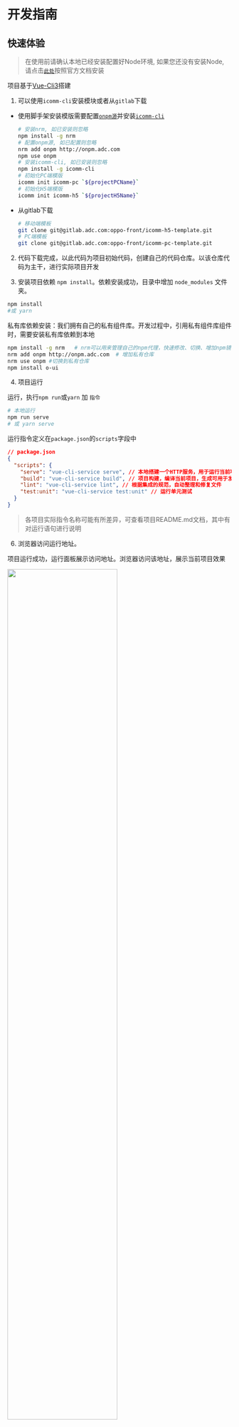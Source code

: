 # 开发指南

## 快速体验

> 在使用前请确认本地已经安装配置好Node环境, 如果您还没有安装Node, 请点击[`此处`](http://nodejs.cn/download/)按照官方文档安装

项目基于[Vue-Cli3](https://cli.vuejs.org/zh/guide/)搭建

1. 可以使用`icomm-cli`安装模块或者从`gitlab`下载

  + 使用脚手架安装模版需要配置[`onpm源`](/ecology/onpm)并安装[`icomm-cli`](/ecology/scaffold)
    ```sh
    # 安装nrm, 如已安装则忽略
    npm install -g nrm
    # 配置onpm源, 如已配置则忽略
    nrm add onpm http://onpm.adc.com
    npm use onpm
    # 安装icomm-cli, 如已安装则忽略
    npm install -g icomm-cli
    # 初始化PC端模版
    icomm init icomm-pc `${projectPCName}`
    # 初始化H5端模版
    icomm init icomm-h5 `${projectH5Name}`
    ```
  + 从gitlab下载
    ```sh
    # 移动端模板 
    git clone git@gitlab.adc.com:oppo-front/icomm-h5-template.git
    # PC端模板
    git clone git@gitlab.adc.com:oppo-front/icomm-pc-template.git
    ```

2. 代码下载完成，以此代码为项目初始代码，创建自己的代码仓库。以该仓库代码为主干，进行实际项目开发

3. 安装项目依赖 `npm install`。依赖安装成功，目录中增加 `node_modules` 文件夹。
```sh
npm install
#或 yarn
```
私有库依赖安装：我们拥有自己的私有组件库。开发过程中，引用私有组件库组件时，需要安装私有库依赖到本地
```sh
npm install -g nrm   # nrm可以用来管理自己的npm代理，快速修改、切换、增加npm镜像地址
nrm add onpm http://onpm.adc.com  # 增加私有仓库
nrm use onpm #切换到私有仓库
npm install o-ui
```
4. 项目运行

运行，执行`npm run`或`yarn` 加 `指令`
```sh
# 本地运行
npm run serve
# 或 yarn serve
```
运行指令定义在`package.json`的`scripts`字段中
``` json
// package.json
{
  "scripts": {
    "serve": "vue-cli-service serve", // 本地搭建一个HTTP服务，用于运行当前项目，使其能够在浏览器中直接运行
    "build": "vue-cli-service build", // 项目构建，编译当前项目，生成可用于发布的代码
    "lint": "vue-cli-service lint", // 根据集成的规范，自动整理和修复文件
    "test:unit": "vue-cli-service test:unit" // 运行单元测试 
  }
}
```
> 各项目实际指令名称可能有所差异，可查看项目README.md文档，其中有对运行语句进行说明

6. 浏览器访问运行地址。

项目运行成功，运行面板展示访问地址。浏览器访问该地址，展示当前项目效果

<img src="../img/npmrun.png" width="70%">


7. 本地运行环境搭建成功，可以开始开发啦。

## 开发

> 使用前请确保您有`Vue.js`基础, 点此前往[`Vue官网`](https://cn.vuejs.org/v2/guide/)学习

### 目录结构

```sh
├── dist                  # 运行npm build，编译后生成的代码存放目录
├── node_modules          # npm本地依赖包
├── public                # 该目录下的静态资源会被复制到输出目录（dist）中，不经过 webpack处理
├── src
│   ├── api               # 与后端交互使用相关方法，接口定义
│   ├── assets            # 放置一些静态资源，例如图片，图标，字体等
│   ├── components        # 公共组件  
│   ├── lang              # 国际化多语言定义 
│   ├── router            # vue-router相关配置 https://router.vuejs.org/zh/guide/
│   ├── store             # vuex 相关配置 https://vuex.vuejs.org/zh/
│   ├── styles            # 公共样式定义
│   ├── theme             # 主题定义
│   ├── utils             # 工具类定义，详细请阅读“工具类”部分介绍
│   ├── views             # 所有的路由组件，业务功能开发
│   ├── App.vue           # 路由组件的顶层路由
│   └── main.js           # vue入口文件
├── tests                 # 测试
├── .browserslistrc       # 指定项目的目标浏览器的范围，查看“配置项-目标浏览器”了解
├── .env                  # 环境变量配置，详细请阅读“环境变量和模式”部分介绍
├── .gitignore            # 配置不提交到git仓库的文件
├── postcss.config.js     # 配置rem转换，查看“配置项 - postcss.config.js”了解https://www.npmjs.com/package/postcss-px2rem
└── vue.config.js         # 配置文件，详细请阅读“配置项-vue.config.js”部分
```
开发详情：[移动端](/guide/mobile), [WEB端](/guide/web), [PC端](/guide/pc)

### 配置项

#### *vue.config.js*

`vue.config.js`是一个可选的配置文件，定义在根目录，可用于定义基本 URL、入口文件、webpack配置、loader、端口信息等

每次在终端运行`vue-cli-service`时，都会先找到对应的`vue.config.js`，获取到相关配置，才继续执行其它操作
``` js
// vue.config.js
export default = {
  // 部署应用包时的基本 URL，默认为'/'
  publicPath: process.env.NODE_ENV === 'production'
    ? '/production-sub-path/'
    : '/',
  
  // 当运行 vue-cli-service build 时生成的生产环境构建文件的目录。
  // 目标目录在构建之前会被清除 (构建时传入 --no-clean 可关闭该行为)。
  outputDir: 'dist',

  // 放置生成的静态资源 (js、css、img、fonts) 的 (相对于 outputDir 的) 目录。
  assetsDir: 'static',

  // 指定生成的 index.html 的输出路径 (相对于 outputDir)。也可以是一个绝对路径
  indexPath: 'index.html',

  // 生成的静态资源在它们的文件名中包含了 hash 以便更好的控制缓存
  filenameHashing: true,

  // 在 multi-page 模式下构建应用。每个“page”应该有一个对应的 JavaScript 入口文件。其值应该是一个对象，对象的 key 是入口的名字
  // 当在 multi-page 模式下构建时，webpack 配置会包含不一样的插件 (这时会存在多个 html-webpack-plugin 和 preload-webpack-plugin 的实例)。如果你试图修改这些插件的选项，请确认运行 vue inspect
  pages: {
    index: {
      // page 的入口
      entry: 'src/index/main.js',
      // 模板来源
      template: 'public/index.html',
      // 在 dist/index.html 的输出
      filename: 'index.html',
      // 当使用 title 选项时，
      // template 中的 title 标签需要是 <title><%= htmlWebpackPlugin.options.title %></title>
      title: 'Index Page',
      // 在这个页面中包含的块，默认情况下会包含
      // 提取出来的通用 chunk 和 vendor chunk。
      chunks: ['chunk-vendors', 'chunk-common', 'index']
    },
    // 当使用只有入口的字符串格式时，
    // 模板会被推导为 `public/subpage.html`
    // 并且如果找不到的话，就回退到 `public/index.html`。
    // 输出文件名会被推导为 `subpage.html`。
      subpage: 'src/subpage/main.js'
  }

  // 是否在开发环境下通过 eslint-loader 在每次保存时 lint 代码
  // 设置 lintOnSave: 'error' 会强制 eslint-loader 将 lint 错误输出为编译错误，即 lint 错误将会导致编译失败。
  lintOnSave: true,

  // 是否使用包含运行时编译器的 Vue 构建版本
  runtimeCompiler: false,

  // 默认情况下 babel-loader 忽略其中的所有文件 node_modules，
  // 想要通过 Babel 显式转译一个依赖，可以在这个选项中列出来
  transpileDependencies: [],

  // 生产环境的 source map
  productionSourceMap: true,

  // 跨域设置，设置生成的 HTML 中 <link rel="stylesheet"> 和 <script> 标签的 crossorigin 属性
  // 参考值 https://developer.mozilla.org/zh-CN/docs/Web/HTML/CORS_settings_attributes
  crossorigin: undefined,

  // 如果你构建后的文件是部署在 CDN 上的，启用该选项可以提供额外的安全性。
  integrity: false,

  // webpack配置，如果值是对象，则会通过webpack-merge合并。如果是函数则会修改配置
  // https://cli.vuejs.org/zh/guide/webpack.html#%E7%AE%80%E5%8D%95%E7%9A%84%E9%85%8D%E7%BD%AE%E6%96%B9%E5%BC%8F
  configureWebpack: {
    plugins: [
      new MyAwesomeWebpackPlugin()
    ]
  },
  // configureWebpack: config => {}

  // 函数，webpack 链接 API，用于生成和修改 webapck 配置，建议先熟悉webpack-chain和vue-cli 源码，以便更好地理解这个选项的配置项。
  // https://cli.vuejs.org/zh/guide/webpack.html#%E9%93%BE%E5%BC%8F%E6%93%8D%E4%BD%9C-%E9%AB%98%E7%BA%A7
  chainWebpack: config => {
    // 修改vue-loader的配置项
    config.module
      .rule('vue')
      .use('vue-loader')
        .loader('vue-loader')
        .tap(options => {
          // 修改它的选项...
          return options
        })

    // 'src/lib' 目录下为外部库文件，不参与 eslint 检测
    config.module
      .rule('eslint')
      .exclude
      .add('/Users/maybexia/Downloads/FE/community_built-in/src/lib')
      .end()
    
    // 内联的 SVG 文件使用 vue-svg-loader 处理
    const svgRule = config.module.rule('svg')
    // 清除已有的所有 loader。
    // 如果你不这样做，接下来的 loader 会附加在该规则现有的 loader 之后。
    svgRule.uses.clear()
    // 添加要替换的 loader
    svgRule
      .use('vue-svg-loader')
        .loader('vue-svg-loader')
  },
  
  // 配置高于chainWebpack中关于 css loader 的配置
  css: {
    // false时， *.module.[ext] 结尾的文件才会被视作 CSS Modules 模块。
    // true 时，可以去掉文件名中的 .module 并将所有的 *.(css|scss|sass|less|styl(us)?) 文件视为 CSS Modules 模块。
    // https://cli.vuejs.org/zh/guide/css.html#css-modules
    moudles: false,

    // 是否将组件中的 CSS 提取至一个独立的 CSS 文件中 (而不是动态注入到 JavaScript 中的 inline 代码)。
    // 默认生产环境下是 true，开发环境下是 false
    extract: true,

    // 是否构建样式地图，设置为 true 之后可能会影响构建的性能
    sourceMap: false,

    // 向 CSS 相关的 loader 传递选项
    // https://cli.vuejs.org/zh/guide/css.html#%E5%90%91%E9%A2%84%E5%A4%84%E7%90%86%E5%99%A8-loader-%E4%BC%A0%E9%80%92%E9%80%89%E9%A1%B9
    // 支持的loader有 css-loader，postcss-loader，sass-loader，less-loader，stylus-loader
    loaderOptions: {
      css: {
        // 这里的选项会传递给 css-loader
      },
      postcss: {
        // 这里的选项会传递给 postcss-loader
      }
    }
  },

  // 所有 webpack-dev-server 的选项
  // https://webpack.js.org/configuration/dev-server/
  devServer: {
    // 代理配置
    // https://github.com/chimurai/http-proxy-middleware#proxycontext-config
    proxy: '',
    // 即本地编译后的访问地址
    host: '127.0.0.1',
    // 端口
    port: '3000'
  },

  // 第三方插件配置
  pluginOptions: {}   
}
```
> 对于 `CSS` 相关 `loader` 来说，我们推荐使用 `css.loaderOptions` 而不是直接链式指定 `loader`。这是因为每种 `CSS` 文件类型都有多个规则，而 `css.loaderOptions` 可以确保你通过一个地方影响所有的规则。即上述配置中，需要修改`css-loader`配置时，直接修改`css`属性参数，不推荐通过`chainWebpack`来修改

官网[配置参考](https://cli.vuejs.org/zh/config/#vue-config-js)

#### *postcss.config.js*
[postcss-loader](https://github.com/postcss/postcss-loader)配置文件，用于处理css编译
常用的postcss插件：
- Autoprefixer：前缀补全
- postcss-px2rem：把px转换成rem

#### *目标浏览器*
`.browserslistrc`文件定义在根目录(或者 `package.json` 文件里的 `browserslist` 字段)，指定项目的目标浏览器的范围。

语法：

- `> 5%` 基于全球使用率统计而选择的浏览器版本范围。`>=`,`<`,`<=`同样适用。
- `> 5% in US` : 同上，只是使用地区变为美国。支持两个字母的国家码来指定地区。[地区码](https://github.com/ben-eb/caniuse-lite/tree/master/data/regions)
- `cover 99.5%` : 使用率总和为99.5%的浏览器版本，前提是浏览器提供了使用覆盖率。
- `cover 99.5% in US` : 同上，只是限制了地域，支持两个字母的国家码。
- `maintained node versions` :所有还被 node 基金会维护的 node 版本。
- `node 10 and node 10.4` : 最新的 node 10.x.x 或者10.4.x 版本。
- `ie 6-8` : 选择一个浏览器的版本范围。
- `Firefox > 20` : 版本高于20的所有火狐浏览器版本。`>=`,`<`,`<=`同样适用。
- `unreleased versions` or `unreleased Chrome versions` : alpha 和 beta 版本。
- `last 2 major versions` or `last 2 ios major versions` :最近的两个发行版，包括所有的次版本号和补丁版本号变更的浏览器版本。
- `since 2015` or `last 2 years` :自某个时间以来更新的版本（也可以写的更具体since 2015-03或者since 2015-03-10）
- `dead` :通过`last 2 versions`筛选的浏览器版本中，全球使用率低于0.5%并且官方声明不在维护或者事实上已经两年没有再更新的版本。目前符合条件的有 IE10,IE_Mob 10,BlackBerry 10,BlackBerry 7,OperaMobile 12.1。
- `last 2 versions` :每个浏览器最近的两个版本。
- `last 2 Chrome versions` :chrome 浏览器最近的两个版本。
- `defaults` :默认配置> 0.5%, last 2 versions, Firefox ESR, not dead。
- `not ie <= 8` : 浏览器范围的取反。
- 可以添加not在任和查询条件前面，表示取反

[官方文档](https://github.com/browserslist/browserslist)

开发：
+ PC端目标浏览器：使用率大于1%，ie10及以上，谷歌，火狐，safari
+ 移动端目标浏览器： 使用率大于1%，ie10及以上，安卓4.0及以上，ios8及以上

#### *Babel*

Babel 通过 `babel.config.js` 进行[配置](https://cli.vuejs.org/zh/guide/browser-compatibility.html#polyfill)。

#### *ESLint*

ESLint 可以通过 `.eslintrc` 或 `package.json` 中的 `eslintConfig` 字段来配置。参考[Eslint规范](/guide/standard/eslint)。

[官方文档](https://github.com/vuejs/vue-cli/tree/dev/packages/%40vue/cli-plugin-eslint)。

### 环境变量
#### 指定环境变量
```sh
.env                # 在所有的环境中被载入
.env.local          # 在所有的环境中被载入，但会被 git 忽略
.env.[mode]         # 只在指定的模式中被载入
.env.[mode].local   # 只在指定的模式中被载入，但会被 git 忽略
```
**一个环境文件只包含环境变量的`键=值`对**
```sh
FOO = bar
VUE_APP_SECRET = secret
```
被载入的变量将会对 vue-cli-service 的所有命令、插件和依赖可用。
>**环境加载属性**
>
>为一个特定模式准备的环境文件(例如 .env.production) 将会比一般的环境文件 (例如 .env) 拥有更高的优先级。
>此外，Vue CLI 启动时已经存在的环境变量拥有最高优先级，并不会被 .env 文件覆写。

>**NODE_ENV**
>
>如果在环境中有默认的 NODE_ENV，你应该移除它或在运行 vue-cli-service 命令的时候明确地设置 NODE_ENV。

### 模式
`模式`是Vue CLi项目中一个重要的概念。默认情况下，一个Vue CLi有三个模式：
- `development` 模式用于 `vue-cli-service serve`
- `production` 模式用于 `vue-cli-service build` 和 `vue-cli-service test:e2e`
- `test` 模式用于 `vue-cli-service test:unit`

**注意**：模式不同于 `NODE_ENV`，一个模式可以包含多个环境变量。也就是说，每个模式都会将 NODE_ENV 的值设置为模式的名称——比如在 development 模式下 `NODE_ENV` 的值会被设置为 `"development"`。

你可以通过为 `.env` 文件增加后缀来设置某个模式下特有的环境变量。比如，如果你在项目根目录创建一个名为 .env.development 的文件，那么在这个文件里声明过的变量就只会在 development 模式下被载入。

你可以通过传递 `--mode` 选项参数为命令行覆写默认的模式。例如，如果你想要在构建命令中使用开发环境变量，请在你的 package.json 脚本中加入：
```sh
"dev-build": "vue-cli-service build --mode development",
```
#### 示例：Staging 模式
应用中包含`.env`和`.env.staging`两个文件
```sh
# .env
VUE_APP_TITLE=My App

# .env.staging
NODE_ENV=production
VUE_APP_TITLE=My App (staging)
```
- `vue-cli-service build` 会加载可能存在的 `.env`、`.env.production` 和 `.env.production.local` 文件然后构建出生产环境应用；
- `vue-cli-service build --mode staging` 会在 `staging` 模式下加载可能存在的 `.env`、`.env.staging` 和 `.env.staging.local` 文件然后构建出生产环境应用。

这两种情况下，根据 `NODE_ENV`，构建出的应用都是生产环境应用，但是在 staging 版本中，process.env.VUE_APP_TITLE 被覆写成了另一个值

#### 在客户端侧代码中使用环境变量
只有以 `VUE_APP_` 开头的变量会被 `webpack.DefinePlugin` 静态嵌入到客户端侧的包中。

可以在应用的代码中这样访问:
``` js
console.log(process.env.VUE_APP_SECRET)
```
在构建过程中，`process.env.VUE_APP_SECRET` 将会被相应的值所取代。在 `VUE_APP_SECRET=secret` 的情况下，它会被替换为 `"secret"`。

除了 `VUE_APP_*` 变量之外，在你的应用代码中始终可用的还有两个特殊的变量：

- `NODE_ENV` - 会是 `"development"`、`"production"` 或 `"test"` 中的一个。具体的值取决于应用运行的模式。
- `BASE_URL` - 会和 `vue.config.js` 中的 `publicPath` 选项相符，即你的应用会部署到的基础路径。

所有解析出来的环境变量都可以在 `public/index.html` 中以 [HTML 插值](https://cli.vuejs.org/zh/guide/html-and-static-assets.html#index-%E6%96%87%E4%BB%B6)中介绍的方式使用。

>**提示**
>
>你可以在 vue.config.js 文件中计算环境变量。它们仍然需要以 VUE_APP_ 前缀开头。这可以用于版本信息 process.env.VUE_APP_VERSION = require('./package.json').version。

#### 只在本地有效的变量
有的时候你可能有一些不应该提交到代码仓库中的变量，尤其是当你的项目托管在公共仓库时。这种情况下你应该使用一个 `.env.local` 文件取而代之。本地环境文件默认会被忽略，且出现在 `.gitignore` 中。

`.local` 也可以加在指定模式的环境文件上，比如 `.env.development.local` 将会在 `development` 模式下被载入，且被 git 忽略

### Vuex
Vuex是一个专为Vue.js应用程序开发的`状态管理模式`。它采用集中式存储管理应用的所有组件的状态，并以相应的规则保证状态以一种可预测的方式发生变化。

#### 核心概念

1. **state --- 单一状态树** 

Vuex 通过 `store` 选项，提供了一种机制将状态从根组件“注入”到每一个子组件中（需调用 `Vue.use(Vuex)`），Vue子组件中通过`this.$store`访问Vuex状态值。项目中在入口文件main.js完成全局注册。

  &emsp;1.1 由于 Vuex 的状态存储是响应式的，从 store 实例中读取状态最简单的方法就是在计算属性中返回某个状态
  
  &emsp;1.2 当一个组件需要获取多个状态时候，将这些状态都声明为计算属性会有些重复和冗余,使用 `mapState` 辅助函数生成计算属性
  
  &emsp;1.3 mapState 函数返回的是一个对象，使用[对象展开运算符](https://github.com/tc39/proposal-object-rest-spread)，将它与局部计算属性混合使用。

  ```js
  computed: {
    localComputed () { /* ... */ },
    // 使用对象展开运算符将此对象混入到外部对象中
    ...mapState({
      // 箭头函数可使代码更简练
      count: state => state.count,

      // 传字符串参数 'count' 等同于 `state => state.count`
      countAlias: 'count',

      // 为了能够使用 `this` 获取局部状态，必须使用常规函数
      countPlusLocalState (state) {
        return state.count + this.localCount
      }
    })
  }
  ```
  当映射的计算属性的名称与 state 的子节点名称相同时，我们也可以给 mapState 传一个字符串数组。
  ```js
  computed: mapState([
    // 映射 this.count 为 store.state.count
    'count'
  ])
  ```
> 开发过程中，如果有些状态严格属于单个组件，最好还是作为组件的局部状态，而不是将其放入Vuex

2. **Getter**

Vuex使用`getter`(可以认为是store的计算属性)对store的状态做一些处理。getter 的返回值会根据它的依赖被缓存起来，且只有当它的依赖值发生了改变才会被重新计算。

Getter接受state作为其第一个参数。Getter也可以接受其他getter为第二参数
```js
const store = new Vuex.Store({
  state: {
    todos: [
      { id: 1, text: '...', done: true },
      { id: 2, text: '...', done: false }
    ]
  },
  getters: {
    doneTodos: state => {
      return state.todos.filter(todo => todo.done)
    },
    doneTodosCount: (state, getters) => {
      return getters.doneTodos.length
    }
  }
})
```
  &emsp;2.1 Getter 会暴露为 `store.getters` 对象，可以以属性的形式访问这些值
  ```js
  store.getters.doneTodos // -> [{ id: 1, text: '...', done: true }]
  ```
  &emsp;2.2 通过访问方法访问：Getter可以通过返回一个函数，来实现给getter传参。getter 在通过方法访问时，每次都会去进行调用，而不会缓存结果。
  ```js
  getters: {
    // ...
    getTodoById: (state) => (id) => {
      return state.todos.find(todo => todo.id === id)
    }
  }
  store.getters.getTodoById(2) // -> { id: 2, text: '...', done: false }
  ```
  &emsp;2.3 `mapGetters 辅助函数`将 store 中的 getter 映射到局部计算属性
  ```js
  import { mapGetters } from 'vuex'

  export default {
    // ...
    computed: {
    // 使用对象展开运算符将 getter 混入 computed 对象中
      ...mapGetters([
        'doneTodosCount',
        'anotherGetter',
        // ...
      ])
    }
  }
  ```
  使用对象形式，可以将一个 getter 属性另取一个名字
  ```js
  mapGetters({
    // 把 `this.doneCount` 映射为 `this.$store.getters.doneTodosCount`
    doneCount: 'doneTodosCount'
  })
  ```

  3. **Mutation**

  每个 mutation 都有一个字符串的 **事件类型 (type)** 和 一个 **回调函数 (handler)**。这个回调函数就是我们实际进行状态更改的地方，并且它会接受 state 作为第一个参数

  ```js
  const store = new Vuex.Store({
    state: {
      count: 1
    },
    mutations: {
      increment (state) {
        // 变更状态
        state.count++
      }
    }
  })
  ```
  &emsp;3.1 以相应的 type 调用`store.commit` 触发对应的 mutation handler ，可以向 store.commit 传入额外的参数
  ```js
  // ...
  mutations: {
    increment (state, n) {
      state.count += n
    }
  }
  store.commit('increment', 10)
  ```
  &emsp;3.2 对象风格的提交方式
  ```js
  store.commit({
    type: 'increment',
    amount: 10
  })
  ```
***Mutation 必须是同步函数***

  &emsp;3.3 在组件中提交 Mutation
  
  &emsp;在组件中使用 this.$store.commit('xxx') 提交 mutation，或者使用 mapMutations 辅助函数将组件中的 methods 映射为 store.commit 调用（需要在根节点注入 store）。
  ```js
  import { mapMutations } from 'vuex'

  export default {
    // ...
    methods: {
      ...mapMutations([
        'increment', // 将 `this.increment()` 映射为 `this.$store.commit('increment')`

        // `mapMutations` 也支持载荷：
        'incrementBy' // 将 `this.incrementBy(amount)` 映射为 `this.$store.commit('incrementBy', amount)`
      ]),
      ...mapMutations({
        add: 'increment' // 将 `this.add()` 映射为 `this.$store.commit('increment')`
      })
    }
  }
  ```
4. **Action**

  Action类似mutation,不同在于：
  - Action 提交的是 mutation，而不是直接变更状态。
  - Action 可以包含任意异步操作。

Action 函数接受一个与 store 实例具有相同方法和属性的 `context` 对象，因此你可以调用 context.commit 提交一个 mutation，或者通过 `context.state` 和 `context.getters` 来获取 `state` 和 `getters`。
  ```js
    actions: {
      increment ({ commit }) {
        commit('increment')
      },
      incrementAsync ({ commit }) {
        setTimeout(() => {
          commit('increment')
        }, 1000)
      },
    }  
  ```
  &emsp;4.1 Action 通过 store.dispatch 方法触发
  ```js
  store.dispatch('increment')
  ```
  &emsp;4.2 在组件中使用 this.$store.dispatch('xxx') 分发 action，或者使用 mapActions 辅助函数将组件的 methods 映射为 store.dispatch 调用（需要先在根节点注入 store）
  ```js
  import { mapActions } from 'vuex'

  export default {
    // ...
    methods: {
      ...mapActions([
        'increment', // 将 `this.increment()` 映射为 `this.$store.dispatch('increment')`

        // `mapActions` 也支持载荷：
        'incrementBy' // 将 `this.incrementBy(amount)` 映射为 `this.$store.dispatch('incrementBy', amount)`
      ]),
      ...mapActions({
        add: 'increment' // 将 `this.add()` 映射为 `this.$store.dispatch('increment')`
      })
    }
  }
  ```
  &emsp;4.3 store.dispatch 可以处理被触发的 action 的处理函数返回的 Promise，并且 store.dispatch 仍旧返回 Promise
  ```js
  actions: {
    actionA ({ commit }) {
      return new Promise((resolve, reject) => {
        setTimeout(() => {
          commit('someMutation')
          resolve()
        }, 1000)
      })
    }
  }
  store.dispatch('actionA').then(() => {
    // ...
  })
  ```

> 一个 store.dispatch 在不同模块中可以触发多个 action 函数。在这种情况下，只有当所有触发函数完成后，返回的 Promise 才会执行。

5. **Module**

Vuex 允许我们将 store 分割成模块（module）。每个模块拥有自己的 state、mutation、action、getter、甚至是嵌套子模块。

  &emsp;5.1 对于模块内部的 mutation 和 getter，接收的第一个参数是模块的局部状态对象。同样，对于模块内部的 action，局部状态通过 context.state 暴露出来，根节点状态则为 context.rootState。对于模块内部的 getter，根节点状态会作为第三个参数暴露出来。
  ```js
  const moduleA = {
    state: { count: 0 },
    mutations: {
      increment (state) {
        // 这里的 `state` 对象是模块的局部状态
        state.count++
      }
    },
    getters: {
      doubleCount (state) {
        return state.count * 2
      }
    },
    actions: {
      incrementIfOddOnRootSum ({ state, commit, rootState }) {
        if ((state.count + rootState.count) % 2 === 1) {
          commit('increment')
        }
      }
    }
  }
  ```

  &emsp;5.2 命名空间，默认情况下，模块内部的 action、mutation 和 getter 是注册在全局命名空间的。可以通过添加 `namespaced: true` 的方式使其成为带命名空间的模块。当模块被注册后，它的所有 getter、action 及 mutation 都会自动根据模块注册的路径调整命名。
  ```js
  const store = new Vuex.Store({
    modules: {
      account: {
        namespaced: true,

        // 模块内容（module assets）
        state: { ... }, // 模块内的状态已经是嵌套的了，使用 `namespaced` 属性不会对其产生影响
        getters: {
          isAdmin () { ... } // -> getters['account/isAdmin']
        },
        actions: {
          login () { ... } // -> dispatch('account/login')
        },
        mutations: {
          login () { ... } // -> commit('account/login')
        },

        // 嵌套模块
        modules: {
          // 继承父模块的命名空间
          myPage: {
            state: { ... },
            getters: {
              profile () { ... } // -> getters['account/profile']
            }
          },

          // 进一步嵌套命名空间
          posts: {
            namespaced: true,

            state: { ... },
            getters: {
              popular () { ... } // -> getters['account/posts/popular']
            }
          }
        }
      }
    }
  })
  ```
  > 启用了命名空间的 getter 和 action 会收到局部化的 getter，dispatch 和 commit。换言之，你在使用模块内容（module assets）时不需要在同一模块内额外添加空间名前缀。

  &emsp;5.3 在带命名空间模块内访问全局内容

- 使用全局 state 和 getter，rootState 和 rootGetter 会作为第三和第四参数传入 getter，也会通过 context 对象的属性传入 action。
- 在全局命名空间内分发 action 或提交 mutation，将 { root: true } 作为第三参数传给 dispatch 或 commit
- 在带命名空间的模块注册全局 action，添加 root: true，并将这个 action 的定义放在函数 handler 中
- 带命名空间的绑定函数：将模块的空间名称字符串作为第一个参数传递给辅助函数，这样所有绑定都会自动将该模块作为上下文；或通过使用 `createNamespacedHelpers` 创建基于某个命名空间辅助函数。它返回一个对象，对象里有新的绑定在给定命名空间值上的组件绑定辅助函数

#### 实际开发
引入Vuex，开发目录结构
```sh
├── store
│   ├── action.js # 提交mutation以修改state状态，可异步操作
│   ├── getter.js # 设置store内的状态
│   ├── index.js  # 引入vuex，引入state，getter，mutation，action，
│   ├── mutations.js # 更改store中状态用的函数的存储之地
│   ├── states.js # 设置state状态数据
```
若应用比较大型，设计功能比较复杂时，将应用的所有状态集中到一个对象时，对象会比较大，store 对象就会变得相当臃肿。可以将store分割成 **模块（modules）** 定义
```sh
└── store
    ├── index.js          # 组装模块并导出 store 的地方
    ├── actions.js        # 根级别的 action
    ├── mutations.js      # 根级别的 mutation
    └── modules
        ├── cart.js       # 购物车模块
        └── products.js   # 产品模块
```
> 各模块文件中定义属于自己的state，getter，mutation，action，将其作为一个模块导出，在index.js中组装。模块的定义需要注意命名空间的定义及全局内容的访问。

[官方文档](https://vuex.vuejs.org/zh/)

### Router
用 Vue.js + Vue Router 创建单页应用

#### 路由定义
```html
<div>
  <!-- 使用 router-link 组件来导航. -->
  <!-- 通过传入 `to` 属性指定链接. -->
  <!-- <router-link> 默认会被渲染成一个 `<a>` 标签 -->
  <router-link to="/foo">Go to Foo</router-link>
  <router-link to="/bar">Go to Bar</router-link>
</div>

<!-- 路由出口 -->
<!-- 路由匹配到的组件将渲染在这里 -->
<router-view></router-view>
```
```js
// 1. 路由定义
const routes = [
  { path: '/foo', component: Foo },
  { path: '/bar', component: Bar }
]

// 2. 创建 router 实例，然后传 `routes` 配置
const router = new VueRouter({
  routes // (缩写) 相当于 routes: routes
})

// 3. 创建和挂载根实例。
const app = new Vue({
  router
}).$mount('#app')
```
#### 嵌套路由
App.vue中的`<router-view>` 是最顶层的出口，渲染最高级路由匹配到的组件。一个被渲染组件内也可以包含自己的`<router-view>`，要在该嵌套的出口中渲染组件，需要在 `VueRouter` 的参数中使用 `children` 。

```js
const routes = [
  { path: '/user/:id', component: User,
    children: [
      {
        // 当 /user/:id/profile 匹配成功，
        // UserProfile 会被渲染在 User 的 <router-view> 中
        path: 'profile',
        component: UserProfile
      }
    ]
  }
]
```
>基于上面的配置，当直接访问根路由即访问/user/foo时，user的出口不会渲染任何东西。如果需要渲染的话，需要提供一个空的子路由

#### 路由导航
除了使用`<router-link>`，js中可以借助router的实例方法`router.push(location, onComplete?, onAbort?)`来实现

使用`router.push`会向 history 栈添加一个新的记录，所以，当用户点击浏览器后退按钮时，则回到之前的 URL。

`router.replace(location, onComplete?, onAbort?)`跟 router.push 很像，唯一的不同就是，它不会向 history 添加新记录，而是跟它的方法名一样 —— 替换掉当前的 history 记录

`router.go(n)`该方法的参数是一个整数，意思是在 history 记录中向前或者后退多少步，类似 window.history.go(n)

#### 路由懒加载
把不同路由对应的组件分割成不同的代码块，然后当路由被访问的时候才加载对应组件

实现路由懒加载：将异步组件定义为返回一个 Promise 的工厂函数，使用动态import语法来定义代码分块点。结合这两者，定义一个能够被 Webpack 自动代码分割的异步组件。
```js
const Foo = () => import('./Foo.vue')
```
**把组件按组分块**

有时候我们想把某个路由下的所有组件都打包在同个异步块 (chunk) 中。只需要使用 [命名 chunk](https://webpack.js.org/guides/code-splitting/)，一个特殊的注释语法来提供 chunk name (需要 Webpack > 2.4)。
```js
const Foo = () => import(/* webpackChunkName: "group-foo" */ './Foo.vue')
const Bar = () => import(/* webpackChunkName: "group-foo" */ './Bar.vue')
const Baz = () => import(/* webpackChunkName: "group-foo" */ './Baz.vue')
```
Webpack 会将任何一个异步模块与相同的块名称组合到相同的异步块中。

>实际开发过程中，对于复杂的项目，我们定义的路由文件会越来越大，所以将其根据功能划分为多个路由文件。

### Views
一般情况可以根据功能直接定义对应组件，公共组件定义在components目录下。比较复杂的项目，一个功能视图可能由多个组件构成，且组件为当前功能需要，不属于公共组件，可以以功能创建目录，目录下定义相应的所有组件。

**组件开发模板**

组件定义分为三部分`<template>`，`<script>`，`<style>`,分别对应html部分，js部分及css部分。

 **注意** 当前组件样式定义，`<style>`标签一定要添加`scoped 属性`，保证当前样式定义只作用于当前组件。为了避免单页面情况下，class名称相同时，样式混乱。如果特殊情况需要是的某个class定义的样式作用于全局，则单独增加`<style><style>`块，用于定义该class样式。
```html
<template>
  ...
<template>

<script>
...
<script>

// lang定义预编译类型
<style lang="stylus" scoped> 
...
</style>
```

### 工具类
**`utils`目录**
```sh
├── utils
│   ├── assist.js  # 辅助方法，例如获取url路径中的参数等
│   ├── crypt.js   # 加密方法
│   ├── enum.js    # 数据枚举,定义接口中参数值对应的状态值等。例如：let state = {'001':'审批中','002':'已审核',...}
│   ├── request.js # http请求封装
│   ├── ...    #  其他用于公共处理的方法，如正则匹配方法，缓存处理等，可根据方法类型分类定义不同的文件
```
**定义**
1. 辅助方法定义，保证方法仅处理当前一个逻辑，同时不依赖于具体与业务相关的数据。
2. 若文件中包含多个函数定义，如assist.js中包含多个辅助函数，各函数相对独立，则直接通过`export`导出每个函数。调用时`import { xx }`导入当前函数，调用对应的方法。
```js
// assist.js
export function add (a, b) {
  return a + b
}

// main.js
import { add } from 'assist'
console.log(add(3,5))  // => 8
```
3. 若文件中定义了一个模块的处理，最终仅需要导出该模块，则采用`export default`。导入时，名称可以和导出的名称不一致。
```js
// request.js
const httpRequest = axios.create({
  baseURL: process.env.VUE_APP_BASE_URL, // request path: baseURL+url
  timeout: HTTP_TIMEOUT // request timeout
})
....   // 模块逻辑处理
export default httpRequest

// api.js
import request from 'request'

request({
  url: '/syvcm/app/loggin',
  method: 'post',
  data: {}
})
```

## 单元测试
[cypress](https://github.com/vuejs/vue-cli/tree/dev/packages/%40vue/cli-plugin-e2e-cypress) + [jest](https://github.com/vuejs/vue-cli/tree/dev/packages/%40vue/cli-plugin-unit-jest)

## 打包
运行`npm run build`编译，生成代码存放在`dist`目录中，默认打包`product`模式，用来发布
```json
// package.json
{
 "scripts": {
    "build": "vue-cli-service build"
  }
}
```
通过传递 --mode 选项参数为命令行覆写默认的模式，如下使用开发环境变量打包。详情可参考[模式](/guide/common.html#模式)
```json
// package.json
{
 "scripts": {
    "build": "vue-cli-service build --mode development"
  }
}
```

[webpack](https://www.webpackjs.com/concepts/)